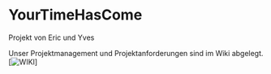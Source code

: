 # YourTimeHasCome
Projekt von Eric und Yves

Unser Projektmanagement und Projektanforderungen sind im Wiki abgelegt. [![WIKI](https://github.com/BBZ-InformatikGrundlagen/YourTimeHasCome/wiki)]
